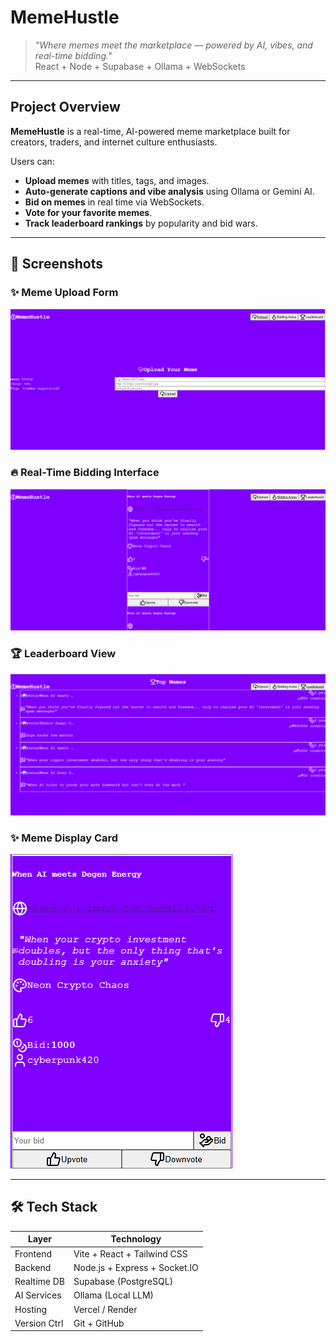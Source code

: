 # MemeHustle

> _"Where memes meet the marketplace — powered by AI, vibes, and real-time bidding."_  
>  React + Node + Supabase + Ollama + WebSockets

---

## Project Overview

**MemeHustle** is a real-time, AI-powered meme marketplace built for creators, traders, and internet culture enthusiasts.

Users can:
- **Upload memes** with titles, tags, and images.
- **Auto-generate captions and vibe analysis** using Ollama or Gemini AI.
- **Bid on memes** in real time via WebSockets.
- **Vote for your favorite memes**.
- **Track leaderboard rankings** by popularity and bid wars.

---

## 📸 Screenshots

### ✨ Meme Upload Form
![Meme Upload Form](screenshots/Memeform.png)

### 🔥 Real-Time Bidding Interface
![Real-Time Bidding](screenshots/Biddingarena.png)

### 🏆 Leaderboard View
![Leaderboard](screenshots/Leaderboard.png)

### ✨ Meme Display Card
![Display Card](screenshots/MemeCard.png)

---

## 🛠 Tech Stack

| Layer         | Technology                          |
|---------------|--------------------------------------|
| Frontend      | Vite + React + Tailwind CSS          |
| Backend       | Node.js + Express + Socket.IO        |
| Realtime DB   | Supabase (PostgreSQL)                |
| AI Services   | Ollama (Local LLM)                   |
| Hosting       | Vercel / Render                      |
| Version Ctrl  | Git + GitHub                         |


